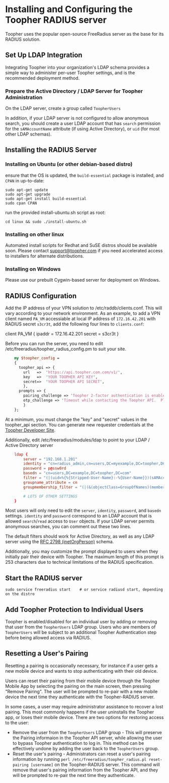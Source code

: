 Installing and Configuring the Toopher RADIUS server
======================================================

Toopher uses the popular open-source FreeRadius server as the base for its RADIUS
solution.

Set Up LDAP Integration
-----------------------
Integrating Toopher into your organization's LDAP schema provides a simple way to administer per-user Toopher settings,
and is the recommended deployment method. 

### Prepare the Active Directory / LDAP Server for Toopher Administration
On the LDAP server, create a group called `ToopherUsers`

In addition, if your LDAP server is not configured to allow anonymous search, you should create a user LDAP account that has `search` permission for the `sAMAccountName` attribute (if using Active Directory), or `uid` (for most other LDAP schemas).


Installing the RADIUS Server
-----------------------------
### Installing on Ubuntu (or other debian-based distro)
ensure that the OS is updated, the `build-essential` package is installed, and `CPAN` in up-to-date:

    sudo apt-get update
    sudo apt-get upgrade
    sudo apt-get install build-essential
    sudo cpan CPAN

run the provided install-ubuntu.sh script as root:

    cd linux && sudo ./install-ubuntu.sh

### Installing on other linux
Automated install scripts for Redhat and SuSE distros should be available soon.  Please contact support@toopher.com if you need accelerated access to installers for alternate distributions.

### Installing on Windows
Please use our prebuilt Cygwin-based server for deployment on Windows.

RADIUS Configuration
--------------------
Add the IP address of your VPN solution to /etc/raddb/clients.conf.  This will vary according to your network environment.  As an example, to add a VPN client named `PA_VM` accessiable at local IP address of `172.16.42.201` with RADIUS secret `s3cr3t`, add the following four lines to `clients.conf`: 

   client PA_VM {
        ipaddr = 172.16.42.201
        secret = s3cr3t
   }


Before you can run the server, you need to edit /etc/freeradius/toopher_radius_config.pm to suit your site.
```perl
    my $toopher_config =
    {
      toopher_api => {
        url   =>  'https://api.toopher.com.com/v1/',
        key   =>  'YOUR TOOPHER API KEY',
        secret=>  'YOUR TOOPHER API SECRET',
        },
      prompts => {
        pairing_challenge => 'Toopher 2-factor authentication is enabled for your account.  Please enter the pairing phrase generated by the Toopher mobile app:',
        otp_challenge => 'Timeout while contacting the Toopher API.  Please enter the OTP generated by the Toopher Mobile App to proceed.',
        }
    };
```

At a minimum, you must change the "key" and "secret" values in the
toopher_api section.  You can generate new requester credentials at the 
[Toopher Developer Site](https://dev.toopher.com).

Additionally, edit /etc/freeradius/modules/ldap to point to your LDAP / Active Directory server
```conf
    ldap {
        server = "192.168.1.201"
        identity = "cn=radius_admin,cn=users,DC=myexample,DC=toopher,DC=com"
        password = p@ssw0rd
        basedn = "cn=users,DC=example,DC=toopher,DC=com"
        filter = "(|(uid=%{%{Stripped-User-Name}:-%{User-Name}})(sAMAccountName=%{%{Stripped-User-Name}:-%{User-Name}}))"
        groupname_attribute = cn
        groupmembership_filter = "(|(&(objectClass=GroupOfNames)(member=%{control:Ldap-UserDn}))(&(objectClass=GroupOfUniqueNames)(uniquemember=%{control:Ldap-UserDn}))(&(objectClass=group)(member=%{control:Ldap-UserDn})))"

        # LOTS OF OTHER SETTINGS
    }
```
Most users will only need to edit the `server`, `identity`, `password`, and `basedn` settings.  `identity` and `password` correspond to an LDAP account that is allowed `search`/`read` access to `User` objects.  If your LDAP server permits anonymous searches, you can comment out these two lines.

The default filters should work for Active Directory, as well as any LDAP server using the [RFC 2798 (inetOrgPerson)](http://tools.ietf.org/html/rfc2798) schema.

Additionally, you may customize the prompt displayed to users when they initially pair their device with Toopher.  The maximum length of this prompt is 253 characters due to technical limitations of the RADIUS specification.

Start the RADIUS server
-----------------------

    sudo service freeradius start    # or service radiusd start, depending on the distro

Add Toopher Protection to Individual Users
------------------------------------------

Toopher is enabled/disabled for an individual user by adding or removing that user from the `ToopherUsers` LDAP group.  Users who are members of `ToopherUsers` will be subject to an additional Toopher Authentication step before being allowed access via RADIUS.

Resetting a User's Pairing
-----------------------------------
Resetting a pairing is occasionally necessary, for instance if a user gets a new mobile device and wants to stop authenticating with their old device.  

Users can reset their pairing from their mobile device through the Toopher Mobile App by selecting the pairing on the main screen, then pressing "Remove Pairing".  The user will be prompted to re-pair with a new mobile device the next time they authenticate with the Toopher-RADIUS server.

In some cases, a user may require administrator assistance to recover a lost pairing.  This most commonly happens if the user uninstalls the Toopher app, or loses their mobile device.  There are two options for restoring access to the user:

* Remove the user from the `ToopherUsers` LDAP group - This will preserve the Pairing informaion in the Toopher API server, while allowing the user to bypass Toopher authentication to log in.  This method can be effectively undone by adding the user back to the `ToopherUsers` group.
* Reset the user's pairing - Administrators can reset a user's pairing information by running `perl /etc/freeradius/toopher_radius.pl reset-pairing [username]` on the Toopher-RADIUS server.  This command will remove that user's pairing information from the Toopher API, and they will be prompted to re-pair the next time they authenticate.

